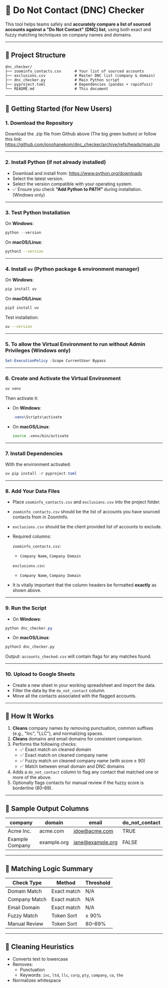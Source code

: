 
# 🛑 Do Not Contact (DNC) Checker

This tool helps teams safely and **accurately compare a list of sourced accounts against a "Do Not Contact" (DNC) list**, using both exact and fuzzy matching techniques on company names and domains.

---

## 📁 Project Structure

```
dnc_checker/
├── zoominfo_contacts.csv      # Your list of sourced accounts
├── exclusions.csv             # Master DNC list (company & domain)
├── dnc_checker.py             # Main Python script
├── pyproject.toml             # Dependencies (pandas + rapidfuzz)
└── README.md                  # This document
```

---

## 🚀 Getting Started (for New Users)

### 1. Download the Repository


Download the .zip file from Github above (The big green button) or follow this link: https://github.com/jonohanekom/dnc_checker/archive/refs/heads/main.zip


---

### 2. Install Python (if not already installed)

- Download and install from: https://www.python.org/downloads
- Select the latest version.
- Select the version compatible with your operating system.
- ✅ Ensure you check **“Add Python to PATH”** during installation. (Windows only)

---

### 3. Test Python Installation

On **Windows**:
```powershell
python --version 
```
On **macOS/Linux**:
```bash
python3 --version
```

---

### 4. Install `uv` (Python package & environment manager)

On **Windows**:
```powershell
pip install uv
```
On **macOS/Linux**:
```bash
pip3 install uv
```
Test installation:

```bash
uv --version
```

---
### 5. To allow the Virtual Environment to run without Admin Privileges (Windows only)
```powershell
Set-ExecutionPolicy -Scope CurrentUser Bypass
```
---
### 6. Create and Activate the Virtual Environment

```bash
uv venv
```

Then activate it:

- On **Windows**:
  ```powershell
  .venv\Scripts\activate
  ```

- On **macOS/Linux**:
  ```bash
  source .venv/bin/activate
  ```

---

### 7. Install Dependencies

With the environment activated:

```powershell
uv pip install -r pyproject.toml
```

---

### 8. Add Your Data Files

- Place `zoominfo_contacts.csv` and `exclusions.csv` into the project folder.
- `zoominfo_contacts.csv` should be the list of accounts you have sourced contacts from in ZoomInfo.
- `exclusions.csv` should be the client provided list of accounts to exclude. 
- Required columns:

  `zoominfo_contacts.csv`:
  - `Company Name`, `Company Domain`

  `exclusions.csv`:
  - `Company Name`, `Company Domain`
- It is vitally important that the column headers be formatted **exactly** as shown above. 

---

### 9. Run the Script

- On **Windows**:
```powershell
python dnc_checker.py
```

- On **macOS/Linux**:
```bash
python3 dnc_checker.py
```
Output: `accounts_checked.csv` will contain flags for any matches found.

---

### 10. Upload to Google Sheets

- Create a new sheet in your working spreadsheet and import the data. 
- Filter the data by the `do_not_contact` column. 
- Move all the contacts associated with the flagged accounts.

---

## 🧠 How It Works

1. **Cleans** company names by removing punctuation, common suffixes (e.g., "Inc", "LLC"), and normalizing spaces.
2. **Cleans** domains and email domains for consistent comparison.
3. Performs the following checks:
   - ✅ Exact match on cleaned domain
   - ✅ Exact match on cleaned company name
   - ✅ Fuzzy match on cleaned company name (with score ≥ 90)
   - ✅ Match between email domain and DNC domains
4. Adds a `do_not_contact` column to flag any contact that matched one or more of the above.
5. Optionally flags contacts for manual review if the fuzzy score is borderline (80–89).

---

## 🧪 Sample Output Columns

| company         | domain        | email                | do_not_contact |
|------------------|---------------|------------------------|----------------|
| Acme Inc.       | acme.com      | jdoe@acme.com         | TRUE           |
| Example Company | example.org   | jane@example.org      | FALSE          |

---

## 👥 Matching Logic Summary

| Check Type      | Method         | Threshold |
|------------------|----------------|-----------|
| Domain Match     | Exact match    | N/A       |
| Company Match    | Exact match    | N/A       |
| Email Domain     | Exact match    | N/A       |
| Fuzzy Match      | Token Sort     | ≥ 90%     |
| Manual Review    | Token Sort     | 80–89%    |

---

## 🧹 Cleaning Heuristics

- Converts text to lowercase
- Removes:
  - Punctuation
  - Keywords: `inc`, `ltd`, `llc`, `corp`, `pty`, `company`, `co`, `the`
- Normalizes whitespace


